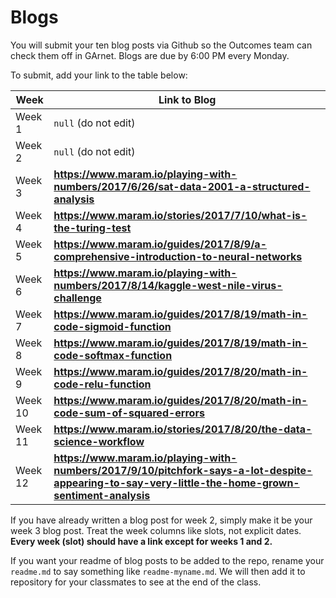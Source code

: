# Blogs

You will submit your ten blog posts via Github so the Outcomes team can check them off in GArnet. Blogs are due by 6:00 PM every Monday.

To submit, add your link to the table below:

| Week          | Link to Blog 				 	|
| ------------- | ------------------------------|
| Week 1        | `null` (do not edit)			|
| Week 2        | `null` (do not edit)			|
| Week 3        | **https://www.maram.io/playing-with-numbers/2017/6/26/sat-data-2001-a-structured-analysis**      				|
| Week 4        | **https://www.maram.io/stories/2017/7/10/what-is-the-turing-test**      				|
| Week 5        | **https://www.maram.io/guides/2017/8/9/a-comprehensive-introduction-to-neural-networks**      				|
| Week 6        | **https://www.maram.io/playing-with-numbers/2017/8/14/kaggle-west-nile-virus-challenge**						|
| Week 7        | **https://www.maram.io/guides/2017/8/19/math-in-code-sigmoid-function**						|	
| Week 8        | **https://www.maram.io/guides/2017/8/19/math-in-code-softmax-function**						|
| Week 9        | **https://www.maram.io/guides/2017/8/20/math-in-code-relu-function**						|
| Week 10       | **https://www.maram.io/guides/2017/8/20/math-in-code-sum-of-squared-errors**						|
| Week 11       | **https://www.maram.io/stories/2017/8/20/the-data-science-workflow**						|
| Week 12       | **https://www.maram.io/playing-with-numbers/2017/9/10/pitchfork-says-a-lot-despite-appearing-to-say-very-little-the-home-grown-sentiment-analysis**						|

If you have already written a blog post for week 2, simply make it be your week 3 blog post. Treat the week columns like slots, not explicit dates. **Every week (slot) should have a link except for weeks 1 and 2.**

If you want your readme of blog posts to be added to the repo, rename your `readme.md` to say something like `readme-myname.md`. We will then add it to repository for your classmates to see at the end of the class.